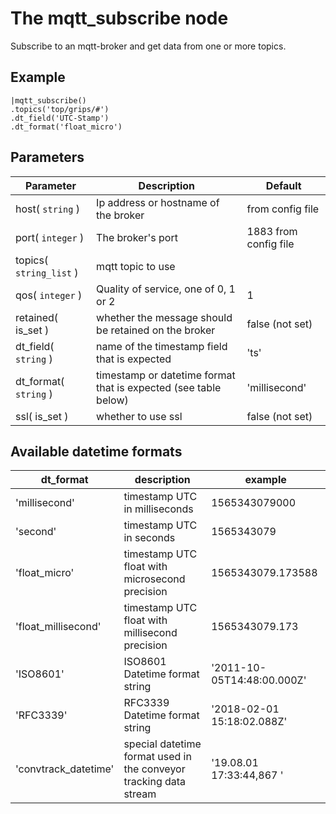 The mqtt_subscribe node
=====================

Subscribe to an mqtt-broker and get data from one or more topics. 


Example
-------

    |mqtt_subscribe()
    .topics('top/grips/#')
    .dt_field('UTC-Stamp')
    .dt_format('float_micro')


Parameters
----------

Parameter     | Description | Default 
--------------|-------------|---------
host( `string` )| Ip address or hostname of the broker| from config file
port( `integer` )| The broker's port | 1883 from config file
topics( `string_list` )| mqtt topic to use| 
qos( `integer` )|Quality of service, one of 0, 1 or 2| 1
retained( is_set )| whether the message should be retained on the broker| false (not set)
dt_field( `string` )|name of the timestamp field that is expected|'ts'
dt_format( `string` )|timestamp or datetime format that is expected (see table below)| 'millisecond'
ssl( is_set ) | whether to use ssl | false (not set)
 
 
Available datetime formats
--------------------------

dt_format    | description                                  | example
-------------|----------------------------------------------|-------------
'millisecond'|timestamp UTC in milliseconds                 |1565343079000
'second'     |timestamp UTC in seconds                      |1565343079
'float_micro'|timestamp UTC float with microsecond precision|1565343079.173588
'float_millisecond'|timestamp UTC float with millisecond precision|1565343079.173
'ISO8601'    |ISO8601 Datetime format string                |'2011-10-05T14:48:00.000Z'
'RFC3339'    |RFC3339 Datetime format string                |'2018-02-01 15:18:02.088Z'
'convtrack_datetime'|special datetime format used in the conveyor tracking data stream|'19.08.01  17:33:44,867  '

